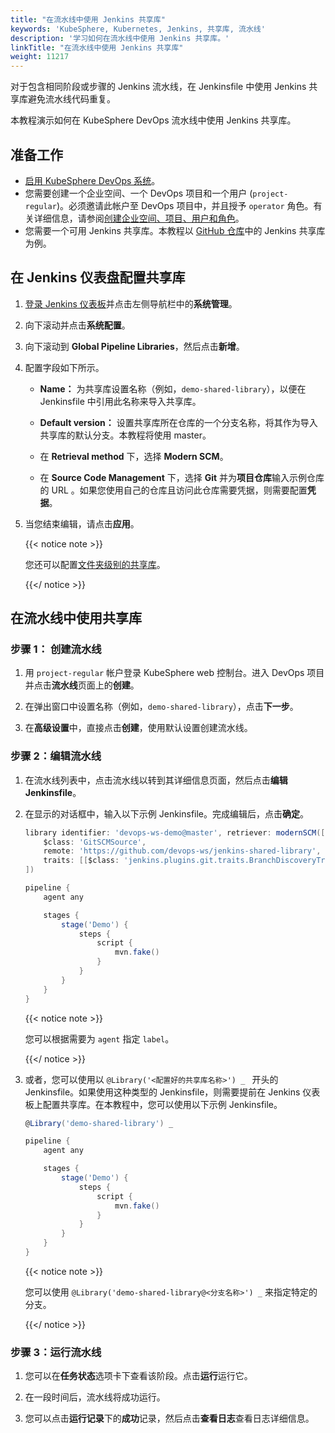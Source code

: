 ```yaml
---
title: "在流水线中使用 Jenkins 共享库"
keywords: 'KubeSphere, Kubernetes, Jenkins, 共享库, 流水线'
description: '学习如何在流水线中使用 Jenkins 共享库。'
linkTitle: "在流水线中使用 Jenkins 共享库"
weight: 11217
---
```


对于包含相同阶段或步骤的 Jenkins 流水线，在 Jenkinsfile 中使用 Jenkins 共享库避免流水线代码重复。

本教程演示如何在 KubeSphere DevOps 流水线中使用 Jenkins 共享库。

## 准备工作

- [启用 KubeSphere DevOps 系统](../../../../pluggable-components/devops/)。
- 您需要创建一个企业空间、一个 DevOps 项目和一个用户 (`project-regular`)。必须邀请此帐户至 DevOps 项目中，并且授予 `operator` 角色。有关详细信息，请参阅[创建企业空间、项目、用户和角色](https://docs.kubesphere-carryon.top/zh/docs/quick-start/create-workspace-and-project/)。
- 您需要一个可用 Jenkins 共享库。本教程以 [GitHub 仓库](https://github.com/devops-ws/jenkins-shared-library)中的 Jenkins 共享库为例。

## 在 Jenkins 仪表盘配置共享库

1. [登录 Jenkins 仪表板](../../../how-to-integrate/sonarqube/#步骤-5将-sonarqube-服务器添加至-jenkins)并点击左侧导航栏中的**系统管理**。

2. 向下滚动并点击**系统配置**。

3. 向下滚动到 **Global Pipeline Libraries**，然后点击**新增**。

4. 配置字段如下所示。

   - **Name：** 为共享库设置名称（例如，``demo-shared-library``），以便在 Jenkinsfile 中引用此名称来导入共享库。

   - **Default version：** 设置共享库所在仓库的一个分支名称，将其作为导入共享库的默认分支。本教程将使用 master。

   - 在 **Retrieval method** 下，选择 **Modern SCM**。

   - 在 **Source Code Management** 下，选择 **Git** 并为**项目仓库**输入示例仓库的 URL 。如果您使用自己的仓库且访问此仓库需要凭据，则需要配置**凭据**。

5. 当您结束编辑，请点击**应用**。

   {{< notice note >}}

   您还可以配置[文件夹级别的共享库](https://www.jenkins.io/zh/doc/book/pipeline/shared-libraries/#folder-level-shared-libraries)。

   {{</ notice >}}

## 在流水线中使用共享库


### 步骤 1： 创建流水线

1. 用 `project-regular` 帐户登录 KubeSphere web 控制台。进入 DevOps 项目并点击**流水线**页面上的**创建**。

2. 在弹出窗口中设置名称（例如，``demo-shared-library``），点击**下一步**。

3. 在**高级设置**中，直接点击**创建**，使用默认设置创建流水线。

### 步骤 2：编辑流水线

1. 在流水线列表中，点击流水线以转到其详细信息页面，然后点击**编辑 Jenkinsfile**。

2. 在显示的对话框中，输入以下示例  Jenkinsfile。完成编辑后，点击**确定**。

   ```groovy
   library identifier: 'devops-ws-demo@master', retriever: modernSCM([
       $class: 'GitSCMSource',
       remote: 'https://github.com/devops-ws/jenkins-shared-library',
       traits: [[$class: 'jenkins.plugins.git.traits.BranchDiscoveryTrait']]
   ])
   
   pipeline {
       agent any
   
       stages {
           stage('Demo') {
               steps {
                   script {
                       mvn.fake()
                   }
               }
           }
       }
   }
   ```

   {{< notice note >}}

   您可以根据需要为 `agent` 指定 `label`。

   {{</ notice >}}

3. 或者，您可以使用以 `@Library('<配置好的共享库名称>') _ ` 开头的 Jenkinsfile。如果使用这种类型的 Jenkinsfile，则需要提前在 Jenkins 仪表板上配置共享库。在本教程中，您可以使用以下示例 Jenkinsfile。

   ```groovy
   @Library('demo-shared-library') _
   
   pipeline {
       agent any
   
       stages {
           stage('Demo') {
               steps {
                   script {
                       mvn.fake()
                   }
               }
           }
       }
   }
   ```

   {{< notice note >}}

   您可以使用 `@Library('demo-shared-library@<分支名称>') _` 来指定特定的分支。

   {{</ notice >}}

### 步骤 3：运行流水线

1. 您可以在**任务状态**选项卡下查看该阶段。点击**运行**运行它。

2. 在一段时间后，流水线将成功运行。

3. 您可以点击**运行记录**下的**成功**记录，然后点击**查看日志**查看日志详细信息。
